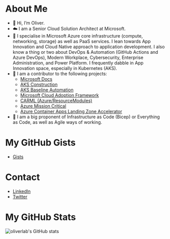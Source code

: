 # About Me
- 👋 Hi, I’m Oliver.
- ☁️ I am a Senior Cloud Solution Architect at Microsoft.
- 👀 I specialise in Microsoft Azure core infrastructure (compute, networking, storage) as well as PaaS services. I lean towards App Innovation and Cloud Native approach to application development. I also know a thing or two about DevOps & Automation (GitHub Actions and Azure DevOps), Modern Workplace, Cybersecurity, Enterprise Administration, and Power Platform. I frequently dabble in App Innovation space, especially in Kubernetes (AKS).
- 💪 I am a contributor to the following projects:
  - [Microsoft Docs](https://github.com/MicrosoftDocs/azure-docs)
  - [AKS Construction](https://github.com/Azure/AKS-Construction)
  - [AKS Baseline Automation](https://github.com/Azure/aks-baseline-automation)
  - [Microsoft Cloud Adoption Framework](https://github.com/MicrosoftDocs/cloud-adoption-framework)
  - [CARML (Azure/ResourceModules)](https://github.com/Azure/ResourceModules)
  - [Azure Mission Critical](https://github.com/Azure/Mission-Critical-Online)
  - [Azure Container Apps Landing Zone Accelerator](https://github.com/Azure/aca-landing-zone-accelerator)
- 🌱 I am a big proponent of Infrastructure as Code (Bicep) or Everything as Code, as well as Agile ways of working.

# My GitHub Gists
- [Gists](https://gist.github.com/oliverlabs)

# Contact
- [LinkedIn](https://www.linkedin.com/in/oliver-gulich/)
- [Twitter](https://twitter.com/mattsonster)

# My GitHub Stats
![oliverlab's GitHub stats](https://github-readme-stats.vercel.app/api?username=oliverlabs&show_icons=true&theme=radical)


<!---
oliverlabs/oliverlabs is a ✨ special ✨ repository because its `README.md` (this file) appears on your GitHub profile.
You can click the Preview link to take a look at your changes.
--->
